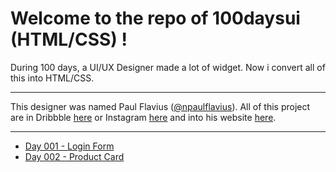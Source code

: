 Welcome to the repo of 100daysui (HTML/CSS) !
===================

During 100 days, a UI/UX Designer made a lot of widget. Now i convert all of this into HTML/CSS.

---

This designer was named Paul Flavius ([@npaulflavius](https://twitter.com/npaulflavius)). All of this project are in Dribbble [here](https://dribbble.com/NpaulFlavius) or Instagram [here](https://instagram.com/paulflavius/) and into his website [here](http://www.100daysui.com/).

---

 - [Day 001 - Login Form](http://daethe.github.io/100DaysUI/days/1/)
 - [Day 002 - Product Card](http://daethe.github.io/100DaysUI/days/2/)
